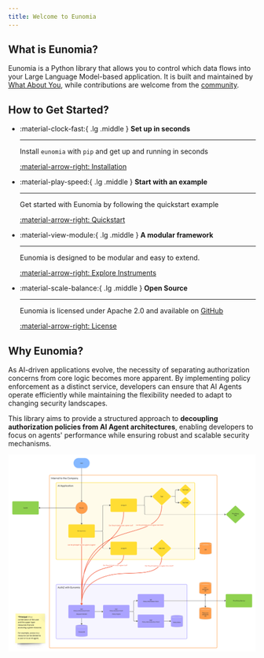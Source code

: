 ```yaml
---
title: Welcome to Eunomia
---
```


## What is Eunomia?
Eunomia is a Python library that allows you to control which data flows into your Large Language Model-based application.
It is built and maintained by [What About You][whataboutyou-website], while contributions are welcome from the [community](../community/index.md).


## How to Get Started?
<div class="grid cards" markdown>

-   :material-clock-fast:{ .lg .middle } __Set up in seconds__

    ---

    Install `eunomia` with `pip` and get up and running in seconds

    [:material-arrow-right: Installation](installation.md#install-latest-release)


-   :material-play-speed:{ .lg .middle } __Start with an example__

    ---

    Get started with Eunomia by following the quickstart example

    [:material-arrow-right: Quickstart](quickstart.md)


-   :material-view-module:{ .lg .middle } __A modular framework__

    ---

    Eunomia is designed to be modular and easy to extend.

    [:material-arrow-right: Explore Instruments](../api/instruments/index.md#available-instruments)


-   :material-scale-balance:{ .lg .middle } __Open Source__

    ---

    Eunomia is licensed under Apache 2.0 and available on [GitHub][eunomia-github]

    [:material-arrow-right: License](license.md)

</div>


## Why Eunomia?

As AI-driven applications evolve, the necessity of separating authorization concerns from core logic becomes more apparent. By implementing policy enforcement as a distinct service, developers can ensure that AI Agents operate efficiently while maintaining the flexibility needed to adapt to changing security landscapes.

This library aims to provide a structured approach to **decoupling authorization policies from AI Agent architectures**, enabling developers to focus on agents' performance while ensuring robust and scalable security mechanisms.

![schema](../assets/schema.png)

[eunomia-github]: https://github.com/whataboutyou-ai/eunomia
[whataboutyou-website]: https://whataboutyou.ai
